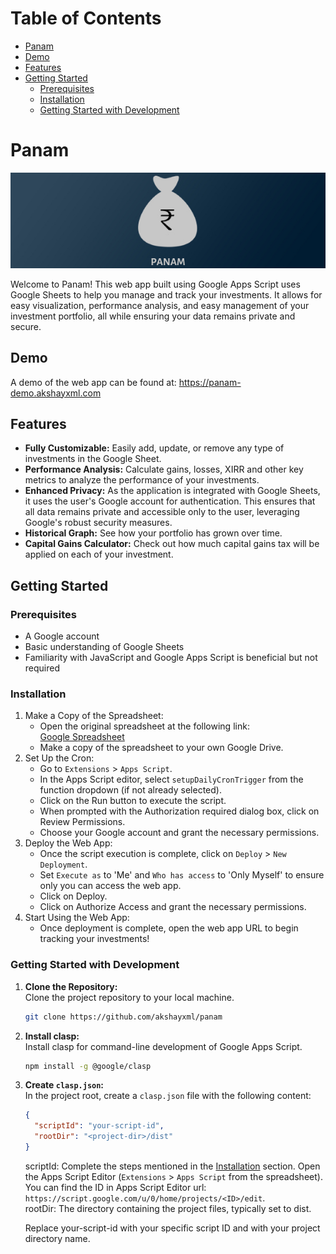 # Table of Contents

- [Panam](#panam)
- [Demo](#demo)
- [Features](#features)
- [Getting Started](#getting-started)
   - [Prerequisites](#prerequisites)
   - [Installation](#installation)
   - [Getting Started with Development](#getting-started-with-development)

# Panam

![logo.png](./public/brand.jpg)

Welcome to Panam! This web app built using Google Apps Script uses Google Sheets to help you manage and track your investments. It allows for easy visualization, performance analysis, and easy management of your investment portfolio, all while ensuring your data remains private and secure.

## Demo
A demo of the web app can be found at: https://panam-demo.akshayxml.com

## Features

- **Fully Customizable:** Easily add, update, or remove any type of investments in the Google Sheet.
- **Performance Analysis:** Calculate gains, losses, XIRR and other key metrics to analyze the performance of your investments.
- **Enhanced Privacy:** As the application is integrated with Google Sheets, it uses the user's Google account for authentication. This ensures that all data remains private and accessible only to the user, leveraging Google's robust security measures.
- **Historical Graph:** See how your portfolio has grown over time.
- **Capital Gains Calculator:** Check out how much capital gains tax will be applied on each of your investment.

## Getting Started

### Prerequisites

- A Google account
- Basic understanding of Google Sheets
- Familiarity with JavaScript and Google Apps Script is beneficial but not required

### Installation
1. Make a Copy of the Spreadsheet:
   - Open the original spreadsheet at the following link: \
    [Google Spreadsheet](https://docs.google.com/spreadsheets/d/13P0q0RMEsY3uuaUJ1Il1DsnyIt4vcSZ_A-_HEHPVLD0/edit?usp=sharing)
   - Make a copy of the spreadsheet to your own Google Drive.
2. Set Up the Cron:
   - Go to `Extensions` > `Apps Script`. 
   - In the Apps Script editor, select `setupDailyCronTrigger` from the function dropdown (if not already selected). 
   - Click on the Run button to execute the script. 
   - When prompted with the Authorization required dialog box, click on Review Permissions. 
   - Choose your Google account and grant the necessary permissions.
3. Deploy the Web App:
   - Once the script execution is complete, click on `Deploy` > `New Deployment`. 
   - Set `Execute as` to 'Me' and `Who has access` to 'Only Myself' to ensure only you can access the web app. 
   - Click on Deploy. 
   - Click on Authorize Access and grant the necessary permissions.
4. Start Using the Web App:
   - Once deployment is complete, open the web app URL to begin tracking your investments!

### Getting Started with Development

1. **Clone the Repository:**  
   Clone the project repository to your local machine.
   ```bash
   git clone https://github.com/akshayxml/panam
2. **Install clasp:**  
   Install clasp for command-line development of Google Apps Script.
   ```bash
   npm install -g @google/clasp
3. **Create `clasp.json`:**  
   In the project root, create a `clasp.json` file with the following content:
   ```json
   {
     "scriptId": "your-script-id",
     "rootDir": "<project-dir>/dist"
   }
   ```
    scriptId: Complete the steps mentioned in the [Installation](#installation) section. Open the Apps Script Editor (`Extensions` > `Apps Script` from the spreadsheet). You can find the ID in Apps Script Editor url: `https://script.google.com/u/0/home/projects/<ID>/edit`. \
    rootDir: The directory containing the project files, typically set to dist. 

   Replace your-script-id with your specific script ID and <project-dir> with your project directory name.
